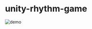 # unity-rhythm-game

![demo](https://user-images.githubusercontent.com/52315048/163679212-1a7a5e4d-9134-4d4f-b18d-9ec499554d71.gif)